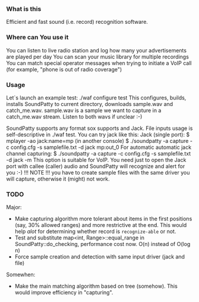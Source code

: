 ### What is this ###
Efficient and fast sound (i.e. record) recognition software.

### Where can You use it ###
You can listen to live radio station and log how many your advertisements are played per day
You can scan your music library for multiple recordings
You can match special operator messages when trying to initiate a VoIP call (for example, "phone is out of radio coverage")

### Usage ###
Let`s launch an example test:
    ./waf configure test
This configures, builds, installs SoundPatty to current directory, downloads sample.wav and catch_me.wav.
sample.wav is a sample we want to capture in a catch_me.wav stream. Listen to both wavs if unclear :-)

SoundPatty supports any format sox supports and Jack. File inputs usage is self-descriptive in ./waf test.
You can try jack like this:
Jack (single port):
	$ mplayer -ao jack:name=mp 
		(in another console)
	$ ./soundpatty -a capture -c config.cfg -s samplefile.txt -d jack mp:out_0
For automatic automatic jack channel capturing:
    $ ./soundpatty -a capture -c config.cfg -s samplefile.txt -d jack -m
This option is suitable for VoIP. You need just to open the Jack port with callee (caller)
    audio and SoundPatty will recognize and alert for you :-)
!!! NOTE !!!
    you have to create sample files with the same driver you will capture, otherwise it (might) not work.

### TODO ###
Major:
* Make capturing algorithm more tolerant about items in the first positions (say, 30% allowed ranges) and more restrictive at the end.
    This would help *_alot_* for determining whether record is `recognize-able` or not.
* Test and substitute map<int, Range>::equal_range in SoundPatty::do_checking, performance cost now. O(n) instead of O(log n)
* Force sample creation and detection with same input driver (jack and file)

Somewhen:
* Make the main matching algorithm based on tree (somehow). This would improve efficiency in "capturing".
